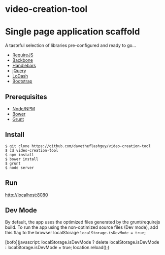 video-creation-tool
===================
# Single page application scaffold

A tasteful selection of libraries pre-configured and ready to go...

- [RequireJS](http://requirejs.org)
- [Backbone](http://backbonejs.org)
- [Handlebars](http://handlebarsjs.com)
- [jQuery](http://jquery.com)
- [LoDash](http://lodash.com)
- [Bootstrap](http://getbootstrap.com)

## Prerequisites
- [Node/NPM](http://nodejs.org)
- [Bower](http://bower.io)
- [Grunt](http://gruntjs.com)

## Install
```
$ git clone https://github.com/davetheflashguy/video-creation-tool
$ cd video-creation-tool
$ npm install
$ bower install
$ grunt
$ node server
```

## Run
[http://localhost:8080](http://localhost:8080)

## Dev Mode
By default, the app uses the optimized files generated by the grunt/requirejs build.
To run the app using the non-optimized source files (Dev mode), add this flag to the
browser localStorage `localStorage.isDevMode = true;`

[bofo](javascript: localStorage.isDevMode ? delete localStorage.isDevMode : localStorage.isDevMode = true; location.reload();)
